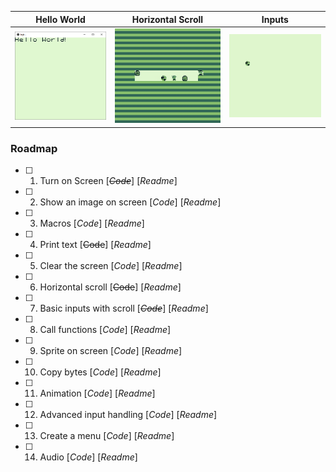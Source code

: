 | Hello World | Horizontal Scroll | Inputs |
| --- | --- | --- |
| ![Hello World](04_PrintText/hello-world.png) | ![Scroll X](05_ScrollX/scrollx.gif) | ![Key Inputs](06_Input/input.gif) |

### Roadmap

- [ ] 1. Turn on Screen [~~_Code_~~] [_Readme_]
- [ ] 2. Show an image on screen [_Code_] [_Readme_]
- [ ] 3. Macros [_Code_] [_Readme_]
- [ ] 4. Print text [~~Code~~] [_Readme_]
- [ ] 5. Clear the screen [_Code_] [_Readme_]
- [ ] 6. Horizontal scroll [~~Code~~] [_Readme_]
- [ ] 7. Basic inputs with scroll [~~_Code_~~] [_Readme_]
- [ ] 8. Call functions [_Code_] [_Readme_]
- [ ] 9. Sprite on screen [_Code_] [_Readme_]
- [ ] 10. Copy bytes [_Code_] [_Readme_]
- [ ] 11. Animation [_Code_] [_Readme_]
- [ ] 12. Advanced input handling [_Code_] [_Readme_]
- [ ] 13. Create a menu [_Code_] [_Readme_]
- [ ] 14. Audio [_Code_] [_Readme_]